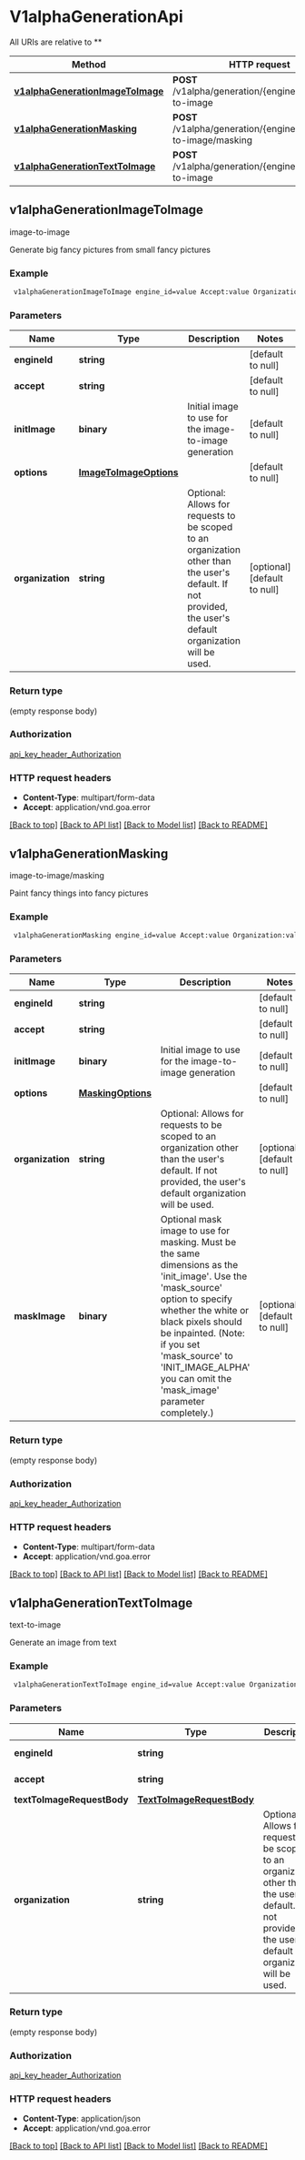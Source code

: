 # V1alphaGenerationApi

All URIs are relative to **

Method | HTTP request | Description
------------- | ------------- | -------------
[**v1alphaGenerationImageToImage**](V1alphaGenerationApi.md#v1alphaGenerationImageToImage) | **POST** /v1alpha/generation/{engine_id}/image-to-image | image-to-image
[**v1alphaGenerationMasking**](V1alphaGenerationApi.md#v1alphaGenerationMasking) | **POST** /v1alpha/generation/{engine_id}/image-to-image/masking | image-to-image/masking
[**v1alphaGenerationTextToImage**](V1alphaGenerationApi.md#v1alphaGenerationTextToImage) | **POST** /v1alpha/generation/{engine_id}/text-to-image | text-to-image



## v1alphaGenerationImageToImage

image-to-image

Generate big fancy pictures from small fancy pictures

### Example

```bash
 v1alphaGenerationImageToImage engine_id=value Accept:value Organization:value
```

### Parameters


Name | Type | Description  | Notes
------------- | ------------- | ------------- | -------------
 **engineId** | **string** |  | [default to null]
 **accept** | **string** |  | [default to null]
 **initImage** | **binary** | Initial image to use for the image-to-image generation | [default to null]
 **options** | [**ImageToImageOptions**](ImageToImageOptions.md) |  | [default to null]
 **organization** | **string** | Optional: Allows for requests to be scoped to an organization other than the user's default.  If not provided, the user's default organization will be used. | [optional] [default to null]

### Return type

(empty response body)

### Authorization

[api_key_header_Authorization](../README.md#api_key_header_Authorization)

### HTTP request headers

- **Content-Type**: multipart/form-data
- **Accept**: application/vnd.goa.error

[[Back to top]](#) [[Back to API list]](../README.md#documentation-for-api-endpoints) [[Back to Model list]](../README.md#documentation-for-models) [[Back to README]](../README.md)


## v1alphaGenerationMasking

image-to-image/masking

Paint fancy things into fancy pictures

### Example

```bash
 v1alphaGenerationMasking engine_id=value Accept:value Organization:value
```

### Parameters


Name | Type | Description  | Notes
------------- | ------------- | ------------- | -------------
 **engineId** | **string** |  | [default to null]
 **accept** | **string** |  | [default to null]
 **initImage** | **binary** | Initial image to use for the image-to-image generation | [default to null]
 **options** | [**MaskingOptions**](MaskingOptions.md) |  | [default to null]
 **organization** | **string** | Optional: Allows for requests to be scoped to an organization other than the user's default.  If not provided, the user's default organization will be used. | [optional] [default to null]
 **maskImage** | **binary** | Optional mask image to use for masking. Must be the same dimensions as the 'init_image'. Use the 'mask_source' option to specify whether the white or black pixels should be inpainted. (Note: if you set 'mask_source' to 'INIT_IMAGE_ALPHA' you can omit the 'mask_image' parameter completely.) | [optional] [default to null]

### Return type

(empty response body)

### Authorization

[api_key_header_Authorization](../README.md#api_key_header_Authorization)

### HTTP request headers

- **Content-Type**: multipart/form-data
- **Accept**: application/vnd.goa.error

[[Back to top]](#) [[Back to API list]](../README.md#documentation-for-api-endpoints) [[Back to Model list]](../README.md#documentation-for-models) [[Back to README]](../README.md)


## v1alphaGenerationTextToImage

text-to-image

Generate an image from text

### Example

```bash
 v1alphaGenerationTextToImage engine_id=value Accept:value Organization:value
```

### Parameters


Name | Type | Description  | Notes
------------- | ------------- | ------------- | -------------
 **engineId** | **string** |  | [default to null]
 **accept** | **string** |  | [default to null]
 **textToImageRequestBody** | [**TextToImageRequestBody**](TextToImageRequestBody.md) |  |
 **organization** | **string** | Optional: Allows for requests to be scoped to an organization other than the user's default.  If not provided, the user's default organization will be used. | [optional] [default to null]

### Return type

(empty response body)

### Authorization

[api_key_header_Authorization](../README.md#api_key_header_Authorization)

### HTTP request headers

- **Content-Type**: application/json
- **Accept**: application/vnd.goa.error

[[Back to top]](#) [[Back to API list]](../README.md#documentation-for-api-endpoints) [[Back to Model list]](../README.md#documentation-for-models) [[Back to README]](../README.md)

